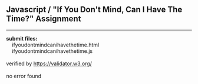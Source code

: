 ## Javascript / "If You Don't Mind, Can I Have The Time?" Assignment

----

**submit files:**<br />
&nbsp;&nbsp;&nbsp;&nbsp;ifyoudontmindcanihavethetime.html<br />
&nbsp;&nbsp;&nbsp;&nbsp;ifyoudontmindcanihavethetime.js<br />
<br />
verified by https://validator.w3.org/<br />
<br />
no error found<br />
